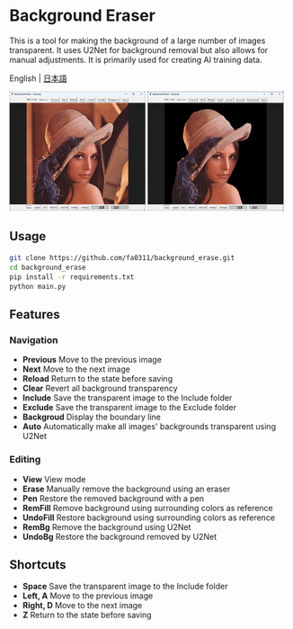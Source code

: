 # Background Eraser

This is a tool for making the background of a large number of images transparent.
It uses U2Net for background removal but also allows for manual adjustments.
It is primarily used for creating AI training data.

English | [日本語](README-ja.md)

<img src="image/README/1730130814363.png" width="48%">
<img src="image/README/1730131090907.png" width="48%">

## Usage

```bash
git clone https://github.com/fa0311/background_erase.git
cd background_erase
pip install -r requirements.txt
python main.py
```

## Features

### Navigation

- **Previous** Move to the previous image
- **Next** Move to the next image
- **Reload** Return to the state before saving
- **Clear** Revert all background transparency
- **Include** Save the transparent image to the Include folder
- **Exclude** Save the transparent image to the Exclude folder
- **Backgroud** Display the boundary line
- **Auto** Automatically make all images' backgrounds transparent using U2Net

### Editing

- **View** View mode
- **Erase** Manually remove the background using an eraser
- **Pen** Restore the removed background with a pen
- **RemFill** Remove background using surrounding colors as reference
- **UndoFill** Restore background using surrounding colors as reference
- **RemBg** Remove the background using U2Net
- **UndoBg** Restore the background removed by U2Net

## Shortcuts

- **Space** Save the transparent image to the Include folder
- **Left, A** Move to the previous image
- **Right, D** Move to the next image
- **Z** Return to the state before saving
